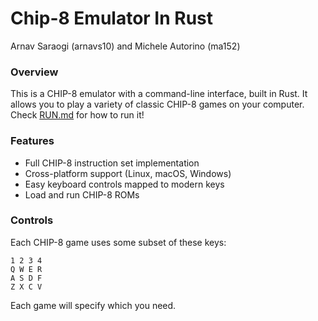 # Chip-8 Emulator In Rust
Arnav Saraogi (arnavs10) and Michele Autorino (ma152)

### Overview
This is a CHIP-8 emulator with a command-line interface, built in Rust. It allows you to play a variety of classic CHIP-8 games on your computer. Check [RUN.md](RUN.md) for how to run it!

### Features
- Full CHIP-8 instruction set implementation
- Cross-platform support (Linux, macOS, Windows)
- Easy keyboard controls mapped to modern keys
- Load and run CHIP-8 ROMs

### Controls
Each CHIP-8 game uses some subset of these keys:
```
1 2 3 4
Q W E R
A S D F
Z X C V
```
Each game will specify which you need.